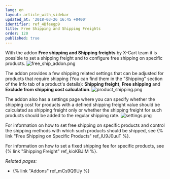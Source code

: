 ```yaml
---
lang: en
layout: article_with_sidebar
updated_at: '2018-03-26 16:45 +0400'
identifier: ref_4Bfeegp9
title: Free Shipping and Shipping Freights
order: 120
published: true
---
```

With the addon **Free shipping and Shipping freights** by X-Cart team it is possible to set a shipping freight and to configure free shipping on specific products. 
   ![free_ship_addon.png]({{site.baseurl}}/attachments/ref_4Bfeegp9/free_ship_addon.png)
   
The addon provides a few shipping related settings that can be adjusted for products that require shipping (You can find them in the "Shipping" section of the Info tab of a product's details): **Shipping freight**,  **Free shipping** and **Exclude from shipping cost calculation**.
  ![product_shipping.png]({{site.baseurl}}/attachments/ref_IU9J0uuT/product_shipping.png)

The addon also has a settings page where you can specify whether the shipping cost for products with a defined shipping freight value should be calculated as shipping freight only or whether the shipping freight for such products should be added to the regular shipping rate.
   ![settings.png]({{site.baseurl}}/attachments/ref_IU9J0uuT/settings.png)

For information on how to set free shipping on specific products and control the shipping methods with which such products should be shipped, see {% link "Free Shipping on Specific Products" ref_IU9J0uuT %}.

For information on how to set a fixed shipping fee for specific products, see {% link "Shipping Freight" ref_kioKBJIM %}.


_Related pages:_

   * {% link "Addons" ref_mCs9Q9Uy %}
